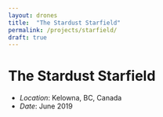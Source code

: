 ```yaml
---
layout: drones
title:  "The Stardust Starfield"
permalink: /projects/starfield/
draft: true
---
```


# The Stardust Starfield

- *Location*: Kelowna, BC, Canada
- *Date*: June 2019




